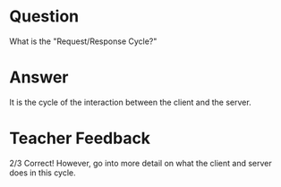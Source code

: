 # Question

What is the "Request/Response Cycle?"

# Answer
It is the cycle of the interaction between the client and the server.

# Teacher Feedback
2/3
Correct! However, go into more detail on what the client and server does in this cycle.